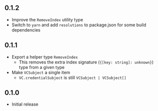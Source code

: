 ## 0.1.2

- Improve the `RemoveIndex` utility type
- Switch to `yarn` and add `resolutions` to package.json for some build dependencies

## 0.1.1

- Export a helper type `RemoveIndex`
  - This removes the extra index signature (`{[key: string]: unknown}`) type from a given type
- Make `VCSubject` a single item
  - `VC.credentialSubject` is still `VCSubject | VCSubject[]`

## 0.1.0

- Initial release
